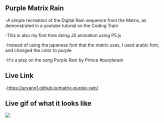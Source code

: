 ## Purple Matrix Rain

-A simple recreation of the Digital Rain sequence from the Matrix, as demonstrated in a youtube tutorial on the Coding Train

-This is also my first time doing JS animation using P5.js

-Instead of using the japanese font that the matrix uses, I used arabic font, and changed the color to purple

-It's a play on the song Purple Rain by Prince
#purplerain

## Live Link
  -https://aryann1.github.io/matrix-purple-rain/

## Live gif of what it looks like
 ![](https://imgur.com/a/QxcOmCl)
